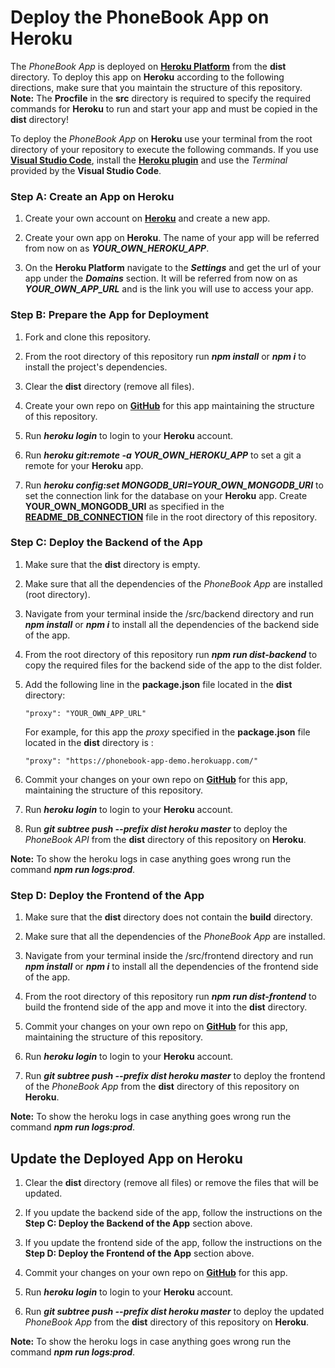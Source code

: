 # Deploy the PhoneBook App on Heroku

The *PhoneBook App* is deployed on [**Heroku Platform**](https://www.heroku.com/platform) from the **dist** directory. To deploy this app on **Heroku** according to the following directions, make sure that you maintain the structure of this repository.<br/>
**Note:** The **Procfile** in the **src** directory is required to specify the required commands for **Heroku**  to run and start your app and must be copied in the **dist** directory!

To deploy the *PhoneBook App* on **Heroku** use your terminal from the root directory of your repository to execute the following commands. If you use [**Visual Studio Code**](https://code.visualstudio.com/), install the [**Heroku plugin**](https://marketplace.visualstudio.com/items?itemName=ivangabriele.vscode-heroku) and use the *Terminal* provided by the **Visual Studio Code**.


### Step A: Create an App on Heroku

1. Create your own account on [**Heroku**](https://www.heroku.com/platform) and create a new app.

2. Create your own app on **Heroku**. The name of your app will be referred from now on as ***YOUR_OWN_HEROKU_APP***.

3. On the **Heroku Platform** navigate to the ***Settings*** and get the url of your app under the ***Domains*** section. It will be referred from now on as ***YOUR_OWN_APP_URL*** and is the link you will use to access your app.


### Step B: Prepare the App for Deployment

1. Fork and clone this repository.

2. From the root directory of this repository run ***npm install*** or ***npm i*** to install the project's dependencies.

3. Clear the **dist** directory (remove all files). 

4. Create your own repo on [**GitHub**](https://github.com/) for this app maintaining the structure of this repository.

5. Run ***heroku login*** to login to your **Heroku** account.

6. Run ***heroku git:remote -a YOUR_OWN_HEROKU_APP*** to set a git a remote for your **Heroku** app.

7. Run ***heroku config:set MONGODB_URI=YOUR_OWN_MONGODB_URI*** to set the connection link for the database on your **Heroku** app. Create **YOUR_OWN_MONGODB_URI** as specified in the [**README_DB_CONNECTION**](https://github.com/katerina-tziala/phonebook_app/blob/master/README_DB_CONNECTION.md) file in the root directory of this repository.


### Step C: Deploy the Backend of the App

1. Make sure that the **dist** directory is empty. 

2. Make sure that all the dependencies of the *PhoneBook App* are installed (root directory).

3. Navigate from your terminal inside the /src/backend directory and run ***npm install*** or ***npm i*** to install all the dependencies of the backend side of the app.

3. From the root directory of this repository run ***npm run dist-backend*** to copy the required files for the backend side of the app to the dist folder.

4. Add the following line in the **package.json** file located in the **dist** directory:
   ```
   "proxy": "YOUR_OWN_APP_URL"
   ```
   For example, for this app the *proxy* specified in the **package.json** file located in the **dist** directory is :
   ```    
   "proxy": "https://phonebook-app-demo.herokuapp.com/"
   ```
6. Commit your changes on your own repo on [**GitHub**](https://github.com/) for this app,  maintaining the structure of this repository.

7. Run ***heroku login*** to login to your **Heroku** account.

8. Run ***git subtree push --prefix dist heroku master*** to deploy the *PhoneBook API* from the **dist** directory of this repository on **Heroku**.

**Note:** To show the heroku logs in case anything goes wrong run the command ***npm run logs:prod***.


### Step D: Deploy the Frontend of the App

1. Make sure that the **dist** directory does not contain the **build**  directory. 

2. Make sure that all the dependencies of the *PhoneBook App* are installed.

3. Navigate from your terminal inside the /src/frontend directory and run ***npm install*** or ***npm i*** to install all the dependencies of the frontend side of the app.

3. From the root directory of this repository run ***npm run dist-frontend*** to build the frontend side of the app and move it into the **dist** directory.

4. Commit your changes on your own repo on [**GitHub**](https://github.com/) for this app, maintaining the structure of this repository.

7. Run ***heroku login*** to login to your **Heroku** account.

8. Run ***git subtree push --prefix dist heroku master*** to deploy the frontend of the *PhoneBook App* from the **dist** directory of this repository on **Heroku**.

**Note:** To show the heroku logs in case anything goes wrong run the command ***npm run logs:prod***.


## Update the Deployed App on Heroku

1. Clear the **dist** directory (remove all files) or remove the files that will be updated. 

2. If you update the backend side of the app, follow the instructions on the **Step C: Deploy the Backend of the App** section above.

3. If you update the frontend side of the app, follow the instructions on the **Step D: Deploy the Frontend of the App** section above.

4. Commit your changes on your own repo on [**GitHub**](https://github.com/) for this app.

5. Run ***heroku login*** to login to your **Heroku** account.

6. Run ***git subtree push --prefix dist heroku master*** to deploy the updated *PhoneBook App* from the **dist** directory of this repository on **Heroku**.

**Note:** To show the heroku logs in case anything goes wrong run the command ***npm run logs:prod***.
